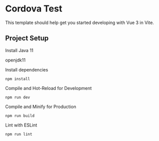 # Cordova Test

This template should help get you started developing with Vue 3 in Vite.

## Project Setup

Install Java 11

openjdk11

Install dependencies

```
npm install
```

Compile and Hot-Reload for Development

```
npm run dev
```

Compile and Minify for Production

```
npm run build
```

Lint with ESLint

```
npm run lint
```
